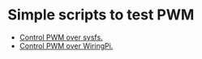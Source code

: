 # Simple scripts to test PWM

* [Control PWM over sysfs.](https://github.com/troyane/embd_helper/tree/master/pwm/viasysfs)
* [Control PWM over WiringPi.](https://github.com/troyane/embd_helper/tree/master/pwm/viawiringpi)


